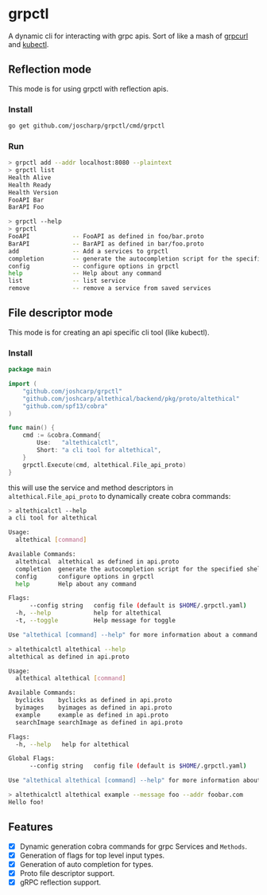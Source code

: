 # grpctl

A dynamic cli for interacting with grpc apis. Sort of like a mash of [grpcurl](https://github.com/fullstorydev/grpcurl) and [kubectl](https://github.com/kubernetes/kubectl).


## Reflection mode
This mode is for using grpctl with reflection apis.

### Install
```bash
go get github.com/joscharp/grpctl/cmd/grpctl
```

### Run
```bash
> grpctl add --addr localhost:8080 --plaintext
> grpctl list
Health Alive
Health Ready
Health Version
FooAPI Bar
BarAPI Foo

> grpctl --help
> grpctl
FooAPI            -- FooAPI as defined in foo/bar.proto
BarAPI            -- BarAPI as defined in bar/foo.proto
add               -- Add a services to grpctl
completion        -- generate the autocompletion script for the specified shell
config            -- configure options in grpctl
help              -- Help about any command
list              -- list service
remove            -- remove a service from saved services
```


## File descriptor mode
This mode is for creating an api specific cli tool (like kubectl).

### Install

```go
package main

import (
	"github.com/joshcarp/grpctl"
	"github.com/joshcarp/altethical/backend/pkg/proto/altethical"
	"github.com/spf13/cobra"
)

func main() {
	cmd := &cobra.Command{
		Use:   "altethicalctl",
		Short: "a cli tool for altethical",
	}
	grpctl.Execute(cmd, altethical.File_api_proto)
}
```

this will use the service and method descriptors in `altethical.File_api_proto` to dynamically create cobra commands:

```bash
> altethicalctl --help           
a cli tool for altethical

Usage:
  altethical [command]

Available Commands:
  altethical  altethical as defined in api.proto
  completion  generate the autocompletion script for the specified shell
  config      configure options in grpctl
  help        Help about any command

Flags:
      --config string   config file (default is $HOME/.grpctl.yaml)
  -h, --help            help for altethical
  -t, --toggle          Help message for toggle

Use "altethical [command] --help" for more information about a command.

> altethicalctl altethical --help
altethical as defined in api.proto

Usage:
  altethical altethical [command]

Available Commands:
  byclicks    byclicks as defined in api.proto
  byimages    byimages as defined in api.proto
  example     example as defined in api.proto
  searchImage searchImage as defined in api.proto

Flags:
  -h, --help   help for altethical

Global Flags:
      --config string   config file (default is $HOME/.grpctl.yaml)

Use "altethical altethical [command] --help" for more information about a command.

> altethicalctl altethical example --message foo --addr foobar.com
Hello foo!  
```

## Features
- [x] Dynamic generation cobra commands for grpc Services and `Methods`.
- [x] Generation of flags for top level input types.
- [x] Generation of auto completion for types.
- [x] Proto file descriptor support. 
- [x] gRPC reflection support.